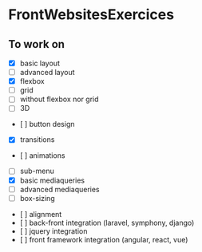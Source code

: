 # FrontWebsitesExercices

## To work on

- [x] basic layout
- [ ] advanced layout
- [x] flexbox
- [ ] grid
- [ ] without flexbox nor grid
- [ ] 3D
- [ ] button design
- [x] transitions
- [ ] animations
- [ ] sub-menu
- [x] basic mediaqueries
- [ ] advanced mediaqueries
- [ ] box-sizing
- [ ] alignment
- [ ] back-front integration (laravel, symphony, django)
- [ ] jquery integration
- [ ] front framework integration (angular, react, vue)
